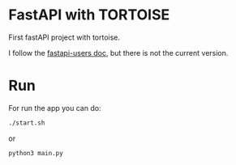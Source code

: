 # FastAPI with TORTOISE

First fastAPI project with tortoise.

I follow the [fastapi-users doc](https://fastapi-users.github.io/fastapi-users/10.1/), but there is not the current version.

# Run

For run the app you can do:

```bash
./start.sh
```

or

```bash
python3 main.py
```